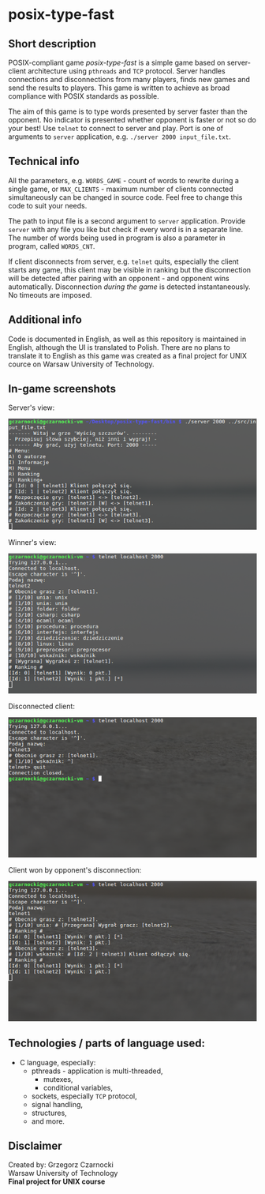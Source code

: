 # posix-type-fast

## Short description

POSIX-compliant game _posix-type-fast_ is a simple game based on server-client architecture using `pthreads` and `TCP` protocol. Server handles connections and disconnections from many players, finds new games and send the results to players. This game is written to achieve as broad compliance with POSIX standards as possible. 

The aim of this game is to type words presented by server faster than the opponent. No indicator is presented whether opponent is faster or not so do your best! Use `telnet` to connect to server and play. Port is one of arguments to `server` application, e.g. `./server 2000 input_file.txt`.

## Technical info

All the parameters, e.g. `WORDS_GAME` - count of words to rewrite during a single game, or `MAX_CLIENTS` - maximum number of clients connected simultaneously can be changed in source code. Feel free to change this code to suit your needs.

The path to input file is a second argument to `server` application. Provide `server` with any file you like but check if every word is in a separate line. The number of words being used in program is also a parameter in program, called `WORDS_CNT`.

If client disconnects from server, e.g. `telnet` quits, especially the client starts any game, this client may be visible in ranking but the disconnection will be detected after pairing with an opponent - and opponent wins automatically. Disconnection _during the game_ is detected instantaneously. No timeouts are imposed.

## Additional info

Code is documented in English, as well as this repository is maintained in English, although the UI is translated to Polish. There are no plans to translate it to English as this game was created as a final project for UNIX cource on Warsaw University of Technology.

## In-game screenshots

Server's view:

![server]

Winner's view:

![client1]

Disconnected client:

![client2]

Client won by opponent's disconnection:

![client3]

[server]: imgs/server.png "Server's window"
[client1]: imgs/client1.png "Client's view"
[client2]: imgs/client2.png "Client's view"
[client3]: imgs/client3.png "Client's view"

## Technologies / parts of language used:

* C language, especially:
    * pthreads - application is multi-threaded,
        * mutexes,
        * conditional variables,
    * sockets, especially `TCP` protocol,
    * signal handling,
    * structures, 
    * and more.

## Disclaimer

Created by: Grzegorz Czarnocki  
Warsaw University of Technology  
**Final project for UNIX course**  
